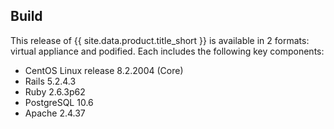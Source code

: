 ## Build

This release of {{ site.data.product.title_short }} is available in 2 formats: virtual appliance and podified.  Each includes the following key components:

- CentOS Linux release 8.2.2004 (Core)
- Rails 5.2.4.3
- Ruby 2.6.3p62
- PostgreSQL 10.6
- Apache 2.4.37